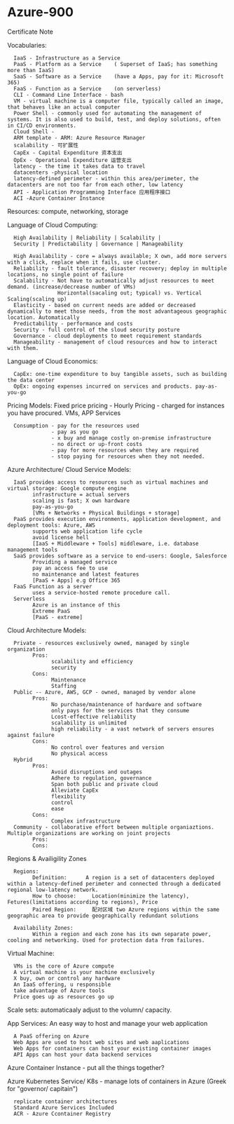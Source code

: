 # Azure-900
Certificate Note

Vocabularies: 

      IaaS - Infrastructure as a Service
      PaaS - Platform as a Service    ( Superset of IaaS; has something more than IaaS)
      SaaS - Software as a Service    (have a Apps, pay for it: Microsoft 365)
      FaaS - Function as a Service    (on serverless)
      CLI - Command Line Interface - bash
      VM - virtual machine is a computer file, typically called an image, that behaves like an actual computer
      Power Shell - commonly used for automating the management of systems. It is also used to build, test, and deploy solutions, often in CI/CD environments.
      Cloud Shell - 
      ARM template - ARM: Azure Resource Manager
      scalability - 可扩展性
      CapEx - Capital Expenditure 资本支出
      OpEx - Operational Expenditure 运营支出
      latency - the time it takes data to travel
      datacenters -physical location
      latency-defined perimeter - within this area/perimeter, the datacenters are not too far from each other, low latency
      API - Application Programming Interface 应用程序接口
      ACI -Azure Container Instance


Resources: compute, networking, storage

Language of Cloud Computing: 
      
      High Availability | Reliability | Scalability | 
      Security | Predictability | Governance | Manageability 

      High Availability - core = always available; X own, add more servers with a click, replace when it fails, use cluster.
      Reliability - fault tolerance, disaster recovery; deploy in multiple locations, no single point of failure
      Scalability - Not have to automatically adjust resources to meet demand. (increase/decrease number of VMs)
                    Horizontal(sacaling out; typical) vs. Vertical Scaling(scaling up)
      Elasticity - based on current needs are added or decreased dynamically to meet those needs, from the most advantageous geographic location. Automatically
      Predictability - performance and costs
      Security - full control of the sloud security posture
      Governance - cloud deployments to meet requirement standards
      Manageability - management of cloud resources and how to interact with them.
      
Language of Cloud Economics:
      
      CapEx: one-time expenditure to buy tangible assets, such as building the data center
      OpEx: ongoing expenses incurred on services and products. pay-as-you-go
      
Pricing Models:
      Fixed price pricing - Hourly Pricing 
                          - charged for instances you have procured. VMs, APP Services
      
      Consumption - pay for the resources used
                  - pay as you go
                  - x buy and manage costly on-premise infrastructure
                  - no direct or up-front costs
                  - pay for more resources when they are required
                  - stop paying for resources when they not needed.
      
      
Azure Architecture/ Cloud Service Models:

      IaaS provides access to resources such as virtual machines and virtual storage: Google compute engine
            infrastructure = actual servers
            scaling is fast; X own hardware
            pay-as-you-go
            [VMs + Networks + Physical Buildings + storage]
      PaaS provides execution environments, application development, and deployment tools: Azure, AWS
            supports web application life cycle
            avoid license hell
            [IaaS + Middleware + Tools] middleware, i.e. database management tools
      SaaS provides software as a service to end-users: Google, Salesforce
            Providing a managed service
            pay an access fee to use
            no maintenance and latest features
            [PaaS + Apps] e.g Office 365
      FaaS Function as a server
            uses a service-hosted remote procedure call.
      Serverless 
            Azure is an instance of this
            Extreme PaaS
            [PaaS - extreme]
      
Cloud Architecture Models: 

      Private - resources exclusively owned, managed by single organization
            Pros:
                  scalability and efficiency
                  security           
            Cons:
                  Maintenance
                  Staffing
      Public -- Azure, AWS, GCP - owned, managed by vendor alone
            Pros:
                  No purchase/maintenance of hardware and software
                  only pays for the services that they consume
                  Lcost-effective reliability
                  scalability is unlimited
                  high reliability - a vast network of servers ensures against failure
            Cons:
                  No control over features and version
                  No physical access
      Hybrid     
            Pros:
                  Avoid disruptions and outages
                  Adhere to regulation, governance
                  Span both public and private cloud
                  Alleviate CapEx 
                  flexibility
                  control
                  ease
            Cons:
                  Complex infrastructure
      Community - collaborative effort between multiple organiaztions. Multiple organizations are working on joint projects
            Pros:
            Cons:


  Regions & Availigility Zones
  
      Regions:
            Definition:      A region is a set of datacenters deployed within a latency-defined perimeter and connected through a dedicated regional low-latency network.          
            How to choose:     Location(minimize the latency), Fetures(limitations according to regions), Price
            Paired Region:     配对区域 two Azure regions within the same geographic area to provide geographically redundant solutions
            
      Availability Zones:
            Within a region and each zone has its own separate power, cooling and networking. Used for protection data from failures.    
            
Virtual Machine:

      VMs is the core of Azure compute 
      A virtual machine is your machine exclusively
      X buy, own or control any hardware
      An IaaS offering, u responsible
      take advantage of Azure tools
      Price goes up as resources go up
      
Scale sets: automaticaaly adjust to the volumn/ capacity.

App Services: An easy way to host and manage your web application

      A PaaS offering on Azure
      Web Apps are used to host web sites and web aaplications
      Web Apps for containers can host your existing container images
      API Apps can host your data backend services

Azure Container Instance - put all the things together?

Azure Kubernetes Service/ K8s - manage lots of containers in Azure (Greek for "governor/ capitain")
      
      replicate container architectures
      Standard Azure Services Included
      ACR - Azure Ccontainer Registry 
      












